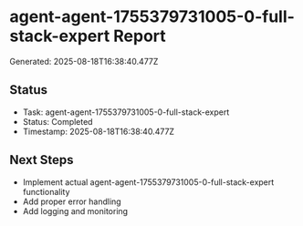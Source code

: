 # agent-agent-1755379731005-0-full-stack-expert Report

Generated: 2025-08-18T16:38:40.477Z

## Status
- Task: agent-agent-1755379731005-0-full-stack-expert
- Status: Completed
- Timestamp: 2025-08-18T16:38:40.477Z

## Next Steps
- Implement actual agent-agent-1755379731005-0-full-stack-expert functionality
- Add proper error handling
- Add logging and monitoring

